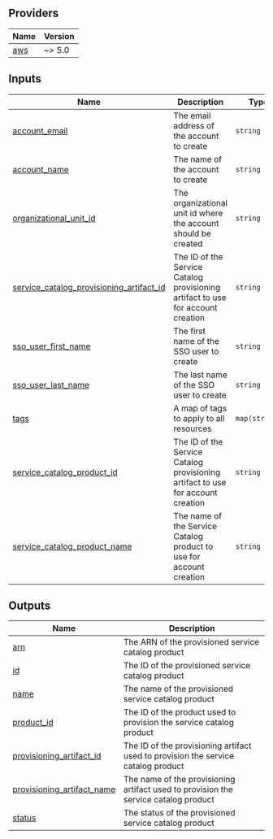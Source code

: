 <!-- BEGIN_TF_DOCS -->
## Providers

| Name | Version |
|------|---------|
| <a name="provider_aws"></a> [aws](#provider\_aws) | ~> 5.0 |

## Inputs

| Name | Description | Type | Default | Required |
|------|-------------|------|---------|:--------:|
| <a name="input_account_email"></a> [account\_email](#input\_account\_email) | The email address of the account to create | `string` | n/a | yes |
| <a name="input_account_name"></a> [account\_name](#input\_account\_name) | The name of the account to create | `string` | n/a | yes |
| <a name="input_organizational_unit_id"></a> [organizational\_unit\_id](#input\_organizational\_unit\_id) | The organizational unit id where the account should be created | `string` | n/a | yes |
| <a name="input_service_catalog_provisioning_artifact_id"></a> [service\_catalog\_provisioning\_artifact\_id](#input\_service\_catalog\_provisioning\_artifact\_id) | The ID of the Service Catalog provisioning artifact to use for account creation | `string` | n/a | yes |
| <a name="input_sso_user_first_name"></a> [sso\_user\_first\_name](#input\_sso\_user\_first\_name) | The first name of the SSO user to create | `string` | n/a | yes |
| <a name="input_sso_user_last_name"></a> [sso\_user\_last\_name](#input\_sso\_user\_last\_name) | The last name of the SSO user to create | `string` | n/a | yes |
| <a name="input_tags"></a> [tags](#input\_tags) | A map of tags to apply to all resources | `map(string)` | n/a | yes |
| <a name="input_service_catalog_product_id"></a> [service\_catalog\_product\_id](#input\_service\_catalog\_product\_id) | The ID of the Service Catalog provisioning artifact to use for account creation | `string` | `null` | no |
| <a name="input_service_catalog_product_name"></a> [service\_catalog\_product\_name](#input\_service\_catalog\_product\_name) | The name of the Service Catalog product to use for account creation | `string` | `null` | no |

## Outputs

| Name | Description |
|------|-------------|
| <a name="output_arn"></a> [arn](#output\_arn) | The ARN of the provisioned service catalog product |
| <a name="output_id"></a> [id](#output\_id) | The ID of the provisioned service catalog product |
| <a name="output_name"></a> [name](#output\_name) | The name of the provisioned service catalog product |
| <a name="output_product_id"></a> [product\_id](#output\_product\_id) | The ID of the product used to provision the service catalog product |
| <a name="output_provisioning_artifact_id"></a> [provisioning\_artifact\_id](#output\_provisioning\_artifact\_id) | The ID of the provisioning artifact used to provision the service catalog product |
| <a name="output_provisioning_artifact_name"></a> [provisioning\_artifact\_name](#output\_provisioning\_artifact\_name) | The name of the provisioning artifact used to provision the service catalog product |
| <a name="output_status"></a> [status](#output\_status) | The status of the provisioned service catalog product |
<!-- END_TF_DOCS -->